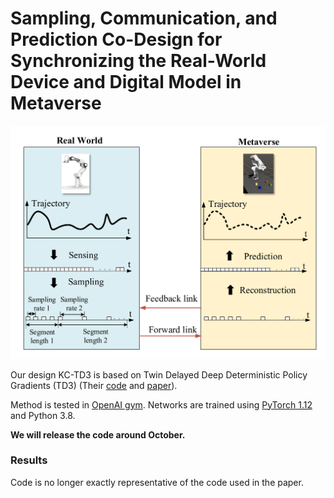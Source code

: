 # Sampling, Communication, and Prediction Co-Design for Synchronizing the Real-World Device and Digital Model in Metaverse

![teaser](assets/teaser.png)

Our design KC-TD3 is based on Twin Delayed Deep Deterministic Policy Gradients (TD3) (Their [code](https://github.com/sfujim/TD3) and [paper](https://arxiv.org/abs/1802.09477)). 

Method is tested in [OpenAI gym](https://github.com/openai/gym). Networks are trained using [PyTorch 1.12](https://github.com/pytorch/pytorch) and Python 3.8. 

**We will release the code around October.**

### Results
Code is no longer exactly representative of the code used in the paper.
